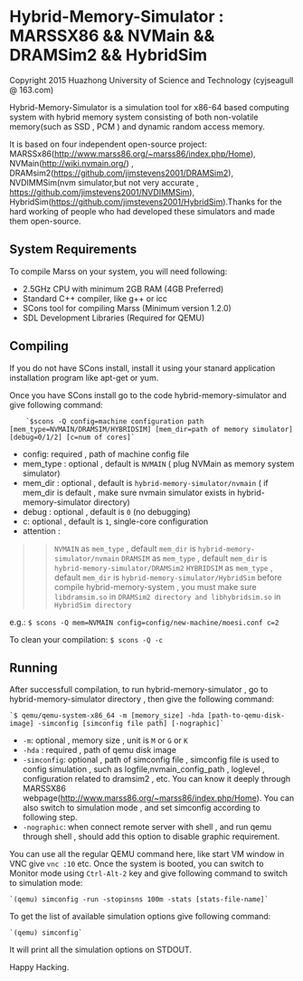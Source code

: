 Hybrid-Memory-Simulator : MARSSX86 && NVMain && DRAMSim2 && HybridSim 
=====================================================================

Copyright 2015 Huazhong University of Science and Technology (cyjseagull @ 163.com)

Hybrid-Memory-Simulator is a simulation tool for x86-64 based computing system with hybrid memory system consisting of both non-volatile memory(such as SSD , PCM ) and dynamic random access memory. 

It is based on four independent open-source project: MARSSx86(http://www.marss86.org/~marss86/index.php/Home), NVMain(http://wiki.nvmain.org/) , DRAMsim2(https://github.com/jimstevens2001/DRAMSim2), NVDIMMSim(nvm simulator,but not very accurate , https://github.com/jimstevens2001/NVDIMMSim), HybridSim(https://github.com/jimstevens2001/HybridSim).Thanks for the hard working of people who had developed these simulators and made them open-source.  

System Requirements
-------------------
To compile Marss on your system, you will need following:
* 2.5GHz CPU with minimum 2GB RAM (4GB Preferred)
* Standard C++ compiler, like g++ or icc
* SCons tool for compiling Marss (Minimum version 1.2.0)
* SDL Development Libraries (Required for QEMU)


Compiling
---------
If you do not have SCons install, install it using your stanard application
installation program like apt-get or yum.

Once you have SCons install go to the code hybrid-memory-simulator and give following command:

		`$scons -Q config=machine configuration path  [mem_type=NVMAIN/DRAMSIM/HYBRIDSIM] [mem_dir=path of memory simulator] [debug=0/1/2] [c=num of cores]`

* config: required , path of machine config file
* mem_type : optional , default is `NVMAIN` ( plug NVMain as memory system simulator)
* mem_dir : optional , default is `hybrid-memory-simulator/nvmain` ( if mem_dir is default , make sure nvmain simulator exists in hybrid-memory-simulator directory)
* debug : optional , default is `0` (no debugging)
* c: optional , default is `1`, single-core configuration
* attention : 
>>`NVMAIN` as `mem_type` , default `mem_dir` is `hybrid-memory-simulator/nvmain`
>>`DRAMSIM` as `mem_type` , default `mem_dir` is `hybrid-memory-simulator/DRAMSim2`
>>`HYBRIDSIM` as `mem_type` , default `mem_dir` is `hybrid-memory-simulator/HybridSim`
>>before compile hybrid-memory-system , you must make sure `libdramsim.so` in `DRAMSim2 directory and libhybridsim.so` in `HybridSim directory` 

e.g.:
		`$ scons -Q mem=NVMAIN config=config/new-machine/moesi.conf c=2`

To clean your compilation:
		`$ scons -Q -c`

Running
-------
After successfull compilation, to run hybrid-memory-simulator , go to hybrid-memory-simulator directory , then give the following command:

    `$ qemu/qemu-system-x86_64 -m [memory_size] -hda [path-to-qemu-disk-image] -simconfig [simconfig file path] [-nographic]`
* `-m`: optional , memory size , unit is `M` or `G` or `K` 
* `-hda` : required , path of qemu disk image 
* `-simconfig`: optional , path of simconfig file , simconfig file is used to config simulation , such as logfile,nvmain_config_path , loglevel , configuration related to dramsim2 , etc. You can know it deeply through MARSSX86 webpage(http://www.marss86.org/~marss86/index.php/Home). You can also switch to simulation mode , and set simconfig according to following step.
* `-nographic`: when connect remote server with shell , and run qemu through shell , should add this option to disable graphic requirement.

You can use all the regular QEMU command here, like start VM window in VNC give
`vnc :10` etc.  Once the system is booted, you can switch to Monitor mode using
`Ctrl-Alt-2` key and give following command to switch to simulation mode:

    `(qemu) simconfig -run -stopinsns 100m -stats [stats-file-name]`

To get the list of available simulation options give following command:

    `(qemu) simconfig`

It will print all the simulation options on STDOUT.

Happy Hacking.
